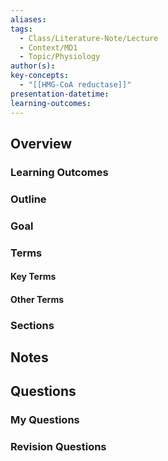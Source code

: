 ```yaml
---
aliases: 
tags:
  - Class/Literature-Note/Lecture
  - Context/MD1
  - Topic/Physiology
author(s): 
key-concepts:
  - "[[HMG-CoA reductase]]"
presentation-datetime: 
learning-outcomes:
---
```



## Overview
### Learning Outcomes

### Outline

### Goal

### Terms
#### Key Terms

#### Other Terms

### Sections


## Notes


## Questions

### My Questions
### Revision Questions




